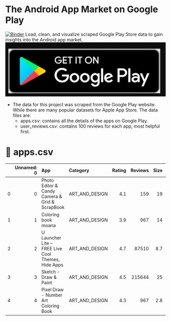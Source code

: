 # The Android App Market on Google Play
[![Binder](https://mybinder.org/badge_logo.svg)](https://mybinder.org/v2/gh/mariembencheikh/DataAnalysis_GooglePlay/main?filepath=notebook.ipynb)
Load, clean, and visualize scraped Google Play Store data to gain insights into the Android app market.
<img src="img/google_play_store.png">
* The data for this project was scraped from the Google Play website. While there are many popular datasets for Apple App Store. The data files are:
    * apps.csv: contains all the details of the apps on Google Play.
    * user_reviews.csv: contains 100 reviews for each app, most helpful first. 
#  :open_file_folder: apps.csv
|    |   Unnamed: 0 | App                                                | Category       |   Rating |   Reviews |   Size |   Installs | Type   |   Price | Content Rating   | Genres                    | Last Updated     | Current Ver        | Android Ver   |
|---:|-------------:|:---------------------------------------------------|:---------------|---------:|----------:|-------:|-----------:|:-------|--------:|:-----------------|:--------------------------|:-----------------|:-------------------|:--------------|
|  0 |            0 | Photo Editor & Candy Camera & Grid & ScrapBook     | ART_AND_DESIGN |      4.1 |       159 |   19   |  10000     | Free   |       0 | Everyone         | Art & Design              | January 7, 2018  | 1.0.0              | 4.0.3 and up  |
|  1 |            1 | Coloring book moana                                | ART_AND_DESIGN |      3.9 |       967 |   14   | 500000     | Free   |       0 | Everyone         | Art & Design;Pretend Play | January 15, 2018 | 2.0.0              | 4.0.3 and up  |
|  2 |            2 | U Launcher Lite – FREE Live Cool Themes, Hide Apps | ART_AND_DESIGN |      4.7 |     87510 |    8.7 |      5e+06 | Free   |       0 | Everyone         | Art & Design              | August 1, 2018   | 1.2.4              | 4.0.3 and up  |
|  3 |            3 | Sketch - Draw & Paint                              | ART_AND_DESIGN |      4.5 |    215644 |   25   |      5e+07 | Free   |       0 | Teen             | Art & Design              | June 8, 2018     | Varies with device | 4.2 and up    |
|  4 |            4 | Pixel Draw - Number Art Coloring Book              | ART_AND_DESIGN |      4.3 |       967 |    2.8 | 100000     | Free   |       0 | Everyone         | Art & Design;Creativity   | June 20, 2018    | 1.1                | 4.4 and up    |
